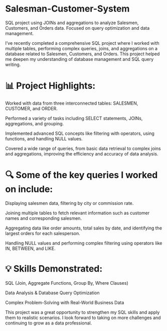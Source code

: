 # Salesman-Customer-System
SQL project using JOINs and aggregations to analyze Salesmen, Customers, and Orders data. Focused on query optimization and data management.

I’ve recently completed a comprehensive SQL project where I worked with multiple tables, performing complex queries, joins, and aggregations on a database related to Salesmen, Customers, and Orders. This project helped me deepen my understanding of database management and SQL query writing.

# 📊 Project Highlights:

Worked with data from three interconnected tables: SALESMEN, CUSTOMER, and ORDER.

Performed a variety of tasks including SELECT statements, JOINs, aggregations, and grouping.

Implemented advanced SQL concepts like filtering with operators, using functions, and handling NULL values.

Covered a wide range of queries, from basic data retrieval to complex joins and aggregations, improving the efficiency and accuracy of data analysis.

# 🔍 Some of the key queries I worked on include:

Displaying salesmen data, filtering by city or commission rate.

Joining multiple tables to fetch relevant information such as customer names and corresponding salesmen.

Aggregating data like order amounts, total sales by date, and identifying the largest orders for each salesperson.

Handling NULL values and performing complex filtering using operators like IN, BETWEEN, and LIKE.

# 💡 Skills Demonstrated:

SQL (Join, Aggregate Functions, Group By, Where Clauses)

Data Analysis & Database Query Optimization

Complex Problem-Solving with Real-World Business Data

This project was a great opportunity to strengthen my SQL skills and apply them to realistic scenarios. I look forward to taking on more challenges and continuing to grow as a data professional.
